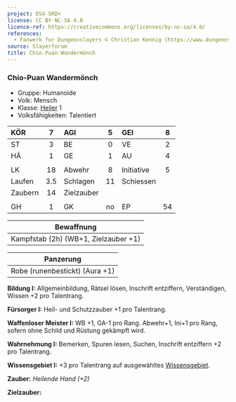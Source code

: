 ```yaml
---
project: DS4 SRD+
license: CC BY-NC-SA 4.0
licence-ref: https://creativecommons.org/licenses/by-nc-sa/4.0/
references: 
  - Fanwerk for Dungeonslayers © Christian Kennig (https://www.dungeonslayers.net/)
source: Slayerforum
title: Chio-Puan Wandermönch
---
```


### Chio-Puan Wandermönch

- Gruppe: Humanoide
- Volk: Mensch
- Klasse: [Heiler](../../grw/charaktere-klasse-heiler.md) 1
- Volksfähigkeiten: Talentiert

| KÖR     |  7  | AGI        |  5  | GEI        |  8  |
| :------ | :-: | :--------- | :-: | :--------- | :-: |
| ST      |  3  | BE         |  0  | VE         |  2  |
| HÄ      |  1  | GE         |  1  | AU         |  4  |
|         |     |            |     |            |     |
| LK      | 18  | Abwehr     |  8  | Initiative |  5  |
| Laufen  | 3.5 | Schlagen   | 11  | Schiessen  |     |
| Zaubern | 14  | Zielzauber |     |            |     |
|         |     |            |     |            |     |
| GH      |  1  | GK         | no  | EP         | 54  |

|              Bewaffnung              |
| :----------------------------------: |
| Kampfstab (2h) (WB+1, Zielzauber +1) |

|           Panzerung            |
| :----------------------------: |
| Robe (runenbestickt) (Aura +1) |

**Bildung I:** Allgemeinbildung, Rätsel lösen, Inschrift entziffern, Verständigen, Wissen +2 pro Talentrang.

**Fürsorger I:** Heil- und Schutzzauber +1 pro Talentrang.

**Waffenloser Meister I:** WB +1, GA-1 pro Rang. Abwehr+1, Ini+1 pro Rang, sofern ohne Schild und Rüstung gekämpft wird.

**Wahrnehmung I:** Bemerken, Spuren lesen, Suchen, Inschrift entziffern +2 pro Talentrang.

**Wissensgebiet I:** +3 pro Talentrang auf ausgewähltes [Wissensgebiet](../../grw/talente/wissensgebiet.md).

**Zauber:** _Heilende Hand (+2)_

**Zielzauber:**

